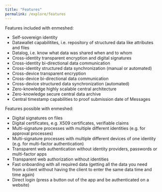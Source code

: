 ```yaml
---
title: "Features"
permalink: /explore/features
---
```


Features included with enmeshed:

- Self-sovereign identity
- Datawallet capabilitites, i.e. repository of structured data like attributes and files
- Datalog, i.e. know what data was shared when and to whom
- Cross-identity transparent encryption and digital signatures
- Cross-identity bi-directional data communication
- Cross-identity structured data synchronization (manual or automated)
- Cross-device transparent encryption
- Cross-device bi-directional data communication
- Cross-device structured data synchronization (automated)
- Zero-knowledge highly scalable central architecture
- Zero-knowledge secure central data archive
- Central timestamp capabilities to proof submission date of Messages

Features possible with enmeshed:

- Digital signatures on files
- Digital certificates, e.g. X509 certificates, verifiable claims
- Multi-signature processes with multiple different identities (e.g. for approval processes)
- Multi-signature processes with multiple different devices of one identity (e.g. for multi-factor authentication)
- Transparent web authentication without identity providers, passwords or multi-factor apps
- Transparent web authorization without identities
- Fast onboarding with all required data (getting all the data you need from a client without having the client to enter the same data time and time again)
- Direct login (press a button out of the app and be authenticated on a website)
